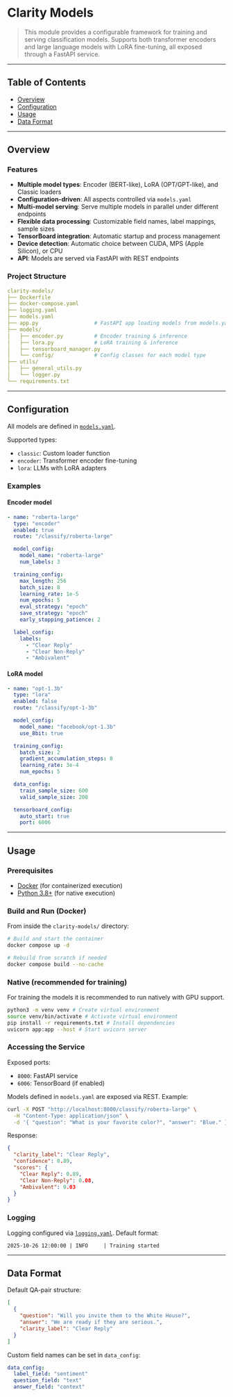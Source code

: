 # Clarity Models

> This module provides a configurable framework for training and serving classification models.
> Supports both transformer encoders and large language models with LoRA fine-tuning, all exposed through a FastAPI
> service.

---

## Table of Contents

- [Overview](#overview)
- [Configuration](#configuration)
- [Usage](#usage)
- [Data Format](#data-format)

---

## Overview

### Features

- **Multiple model types**: Encoder (BERT-like), LoRA (OPT/GPT-like), and Classic loaders
- **Configuration-driven**: All aspects controlled via `models.yaml`
- **Multi-model serving**: Serve multiple models in parallel under different endpoints
- **Flexible data processing**: Customizable field names, label mappings, sample sizes
- **TensorBoard integration**: Automatic startup and process management
- **Device detection**: Automatic choice between CUDA, MPS (Apple Silicon), or CPU
- **API**: Models are served via FastAPI with REST endpoints

### Project Structure

``` yaml
clarity-models/
├── Dockerfile
├── docker-compose.yaml
├── logging.yaml
├── models.yaml
├── app.py                  # FastAPI app loading models from models.yaml
├── models/
│   ├── encoder.py          # Encoder training & inference
│   ├── lora.py             # LoRA training & inference
│   ├── tensorboard_manager.py
│   └── config/             # Config classes for each model type
├── utils/
│   ├── general_utils.py
│   └── logger.py
└── requirements.txt
```

---

## Configuration

All models are defined in [`models.yaml`](models.yaml).

Supported types:

- `classic`: Custom loader function
- `encoder`: Transformer encoder fine-tuning
- `lora`: LLMs with LoRA adapters

### Examples

#### Encoder model

```yaml
- name: "roberta-large"
  type: "encoder"
  enabled: true
  route: "/classify/roberta-large"

  model_config:
    model_name: "roberta-large"
    num_labels: 3

  training_config:
    max_length: 256
    batch_size: 8
    learning_rate: 1e-5
    num_epochs: 5
    eval_strategy: "epoch"
    save_strategy: "epoch"
    early_stopping_patience: 2

  label_config:
    labels:
      - "Clear Reply"
      - "Clear Non-Reply"
      - "Ambivalent"
```

#### LoRA model

```yaml
- name: "opt-1.3b"
  type: "lora"
  enabled: false
  route: "/classify/opt-1-3b"

  model_config:
    model_name: "facebook/opt-1.3b"
    use_8bit: true

  training_config:
    batch_size: 2
    gradient_accumulation_steps: 8
    learning_rate: 3e-4
    num_epochs: 5

  data_config:
    train_sample_size: 600
    valid_sample_size: 200

  tensorboard_config:
    auto_start: true
    port: 6006
```

---

## Usage

### Prerequisites

* [Docker](https://www.docker.com/get-started/) (for containerized execution)
* [Python 3.8+](https://www.python.org/downloads/) (for native execution)

### Build and Run (Docker)

From inside the `clarity-models/` directory:

```bash
# Build and start the container
docker compose up -d
```

```bash
# Rebuild from scratch if needed
docker compose build --no-cache
```

### Native (recommended for training)

For training the models it is recommended to run natively with GPU support.

```bash
python3 -m venv venv # Create virtual environment
source venv/bin/activate # Activate virtual environment
pip install -r requirements.txt # Install dependencies
uvicorn app:app --host # Start uvicorn server
```

### Accessing the Service

Exposed ports:

* `8000`: FastAPI service
* `6006`: TensorBoard (if enabled)

Models defined in `models.yaml` are exposed via REST. Example:

```bash
curl -X POST "http://localhost:8000/classify/roberta-large" \
  -H "Content-Type: application/json" \
  -d '{ "question": "What is your favorite color?", "answer": "Blue." }'
```

Response:

```json
{
  "clarity_label": "Clear Reply",
  "confidence": 0.89,
  "scores": {
    "Clear Reply": 0.89,
    "Clear Non-Reply": 0.08,
    "Ambivalent": 0.03
  }
}
```

### Logging

Logging configured via [`logging.yaml`](logging.yaml). Default format:

```
2025-10-26 12:00:00 | INFO     | Training started
```

---

## Data Format

Default QA-pair structure:

```json
[
  {
    "question": "Will you invite them to the White House?",
    "answer": "We are ready if they are serious.",
    "clarity_label": "Clear Reply"
  }
]
```

Custom field names can be set in `data_config`:

```yaml
data_config:
  label_field: "sentiment"
  question_field: "text"
  answer_field: "context"
```